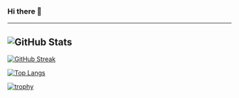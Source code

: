 ### Hi there 👋

<!--
**DarkDipper/DarkDipper** is a ✨ _special_ ✨ repository because its `README.md` (this file) appears on your GitHub profile.

Here are some ideas to get you started:

- 🔭 I’m currently working on ...
- 🌱 I’m currently learning ...
- 👯 I’m looking to collaborate on ...
- 🤔 I’m looking for help with ...
- 💬 Ask me about ...
- 📫 How to reach me: ...
- 😄 Pronouns: ...
- ⚡ Fun fact: ...
-->
---
![GitHub Stats](https://github-readme-stats.vercel.app/api?username=DarkDipper&theme=tokyonight)
---
[![GitHub Streak](https://github-readme-streak-stats.herokuapp.com/?user=DarkDipper&theme=chartreuse-dark&date_format=d%20F[%20Y])](https://git.io/streak-stats)

[![Top Langs](https://github-readme-stats.vercel.app/api/top-langs/?username=DarkDipper&theme=tokyonight&layout=compact)](https://github.com/anuraghazra/github-readme-stats)

[![trophy](https://github-profile-trophy.vercel.app/?username=DarkDipper&theme=juicyfresh)](https://github.com/ryo-ma/github-profile-trophy)
